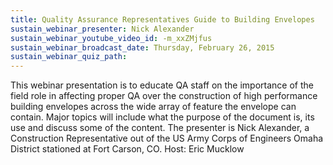 ```yaml
---
title: Quality Assurance Representatives Guide to Building Envelopes
sustain_webinar_presenter: Nick Alexander
sustain_webinar_youtube_video_id: -m_xxZMjfus
sustain_webinar_broadcast_date: Thursday, February 26, 2015
sustain_webinar_quiz_path:
---
```


This webinar presentation is to educate QA staff on the importance of the field role in affecting proper QA over the construction of high performance building envelopes across the wide array of feature the envelope can contain. Major topics will include what the purpose of the document is, its use and discuss some of the content. The presenter is Nick Alexander, a Construction Representative out of the US Army Corps of Engineers Omaha District stationed at Fort Carson, CO. Host: Eric Mucklow
